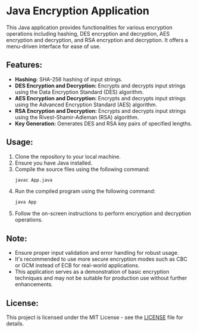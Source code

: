 # Java Encryption Application

This Java application provides functionalities for various encryption operations including hashing, DES encryption and decryption, AES encryption and decryption, and RSA encryption and decryption. It offers a menu-driven interface for ease of use.

## Features:

- **Hashing:** SHA-256 hashing of input strings.
- **DES Encryption and Decryption:** Encrypts and decrypts input strings using the Data Encryption Standard (DES) algorithm.
- **AES Encryption and Decryption:** Encrypts and decrypts input strings using the Advanced Encryption Standard (AES) algorithm.
- **RSA Encryption and Decryption:** Encrypts and decrypts input strings using the Rivest-Shamir-Adleman (RSA) algorithm.
- **Key Generation:** Generates DES and RSA key pairs of specified lengths.

## Usage:

1. Clone the repository to your local machine.
2. Ensure you have Java installed.
3. Compile the source files using the following command:
    ```bash
    javac App.java
    ```
4. Run the compiled program using the following command:
    ```bash
    java App
    ```
5. Follow the on-screen instructions to perform encryption and decryption operations.

## Note:

- Ensure proper input validation and error handling for robust usage.
- It's recommended to use more secure encryption modes such as CBC or GCM instead of ECB for real-world applications.
- This application serves as a demonstration of basic encryption techniques and may not be suitable for production use without further enhancements.

## License:

This project is licensed under the MIT License - see the [LICENSE](LICENSE) file for details.
